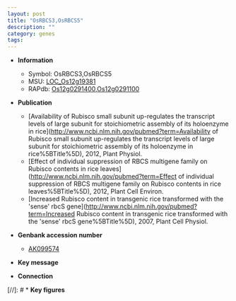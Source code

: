 ```yaml
---
layout: post
title: "OsRBCS3,OsRBCS5"
description: ""
category: genes
tags: 
---
```


* **Information**  
    + Symbol: OsRBCS3,OsRBCS5  
    + MSU: [LOC_Os12g19381](http://rice.plantbiology.msu.edu/cgi-bin/ORF_infopage.cgi?orf=LOC_Os12g19381)  
    + RAPdb: [Os12g0291400](http://rapdb.dna.affrc.go.jp/viewer/gbrowse_details/irgsp1?name=Os12g0291400),[Os12g0291100](http://rapdb.dna.affrc.go.jp/viewer/gbrowse_details/irgsp1?name=Os12g0291100)  

* **Publication**  
    + [Availability of Rubisco small subunit up-regulates the transcript levels of large subunit for stoichiometric assembly of its holoenzyme in rice](http://www.ncbi.nlm.nih.gov/pubmed?term=Availability of Rubisco small subunit up-regulates the transcript levels of large subunit for stoichiometric assembly of its holoenzyme in rice%5BTitle%5D), 2012, Plant Physiol.
    + [Effect of individual suppression of RBCS multigene family on Rubisco contents in rice leaves](http://www.ncbi.nlm.nih.gov/pubmed?term=Effect of individual suppression of RBCS multigene family on Rubisco contents in rice leaves%5BTitle%5D), 2012, Plant Cell Environ.
    + [Increased Rubisco content in transgenic rice transformed with the 'sense' rbcS gene](http://www.ncbi.nlm.nih.gov/pubmed?term=Increased Rubisco content in transgenic rice transformed with the 'sense' rbcS gene%5BTitle%5D), 2007, Plant Cell Physiol.

* **Genbank accession number**  
    + [AK099574](http://www.ncbi.nlm.nih.gov/nuccore/AK099574)

* **Key message**  

* **Connection**  

[//]: # * **Key figures**  


